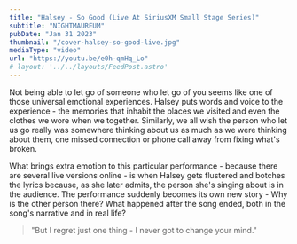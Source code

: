 ```yaml
---
title: "Halsey - So Good (Live At SiriusXM Small Stage Series)"
subtitle: "NIGHTMAUREUM"
pubDate: "Jan 31 2023"
thumbnail: "/cover-halsey-so-good-live.jpg"
mediaType: "video"
url: "https://youtu.be/e0h-qmHq_Lo"
# layout: '../../layouts/FeedPost.astro'
---
```


Not being able to let go of someone who let go of you seems like one of those universal emotional experiences. Halsey puts words and voice to the experience - the memories that inhabit the places we visited and even the clothes we wore when we together. Similarly, we all wish the person who let us go really was somewhere thinking about us as much as we were thinking about them, one missed connection or phone call away from fixing what's broken.

What brings extra emotion to this particular performance - because there are several live versions online - is when Halsey gets flustered and botches the lyrics because, as she later admits, the person she's singing about is in the audience. The performance suddenly becomes its own new story - Why is the other person there? What happened after the song ended, both in the song's narrative and in real life?

>"But I regret just one thing - I never got to change your mind."
